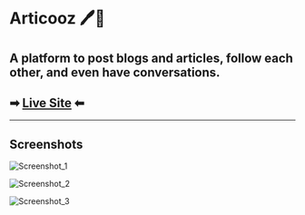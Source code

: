 # Articooz 🖊📝
## A platform to post blogs and articles, follow each other, and even have conversations. 

## ➡ [Live Site](https://articooz.herokuapp.com/) ⬅
---
## Screenshots

![Screenshot_1](https://user-images.githubusercontent.com/55017730/95657427-201d6600-0b32-11eb-9599-4e0aa21a26a5.png)


![Screenshot_2](https://user-images.githubusercontent.com/55017730/95657442-2f9caf00-0b32-11eb-99f8-900465a5cb1c.png)


![Screenshot_3](https://user-images.githubusercontent.com/55017730/95657458-375c5380-0b32-11eb-9aa1-a854f69ed824.png)
